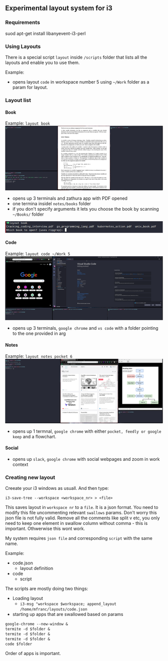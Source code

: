 ## Experimental layout system for i3

### Requirements
suod apt-get install libanyevent-i3-perl

### Using Layouts
There is a special script `layout` inside `/scripts` folder that lists all the layouts and enable you to use them.

Example:  
- opens layout `code` in workspace number 5 using `~/Work` folder as a param for layout.

### Layout list

#### Book
Example: `layout book`
![note-image](.images/note-1552772090.png)

- opens up 3 terminals and zathura app with PDF opened
- one termina insidel `notes/books` folder
- if you don't specify arguments it lets you choose the book by scanning `~/Books/` folder

![note-image](.images/note-1552772194.png)


#### Code
Example: `layout code ~/Work 5`
![note-image](.images/note-1552772301.png)
- opens up 3 terminals, `google chrome` and `vs code` with a folder pointing to the one provided in arg

#### Notes
Example: `layout notes pocket 6`
![note-image](.images/note-1552773009.png)
- opens up 1 termnal, `google chrome` with either `pocket, feedly or google keep` and a flowchart.

#### Social
- opens up `slack`, `google chrome` with social webpages and zoom in work context

### Creating new layout

Creeate your i3 windows as usuall. And then type:

```
i3-save-tree --workspace <workspace_nr> > <file>
```

This saves layout in `workspace nr` to a `file`. It is a json format. You need to modify this file uncommenting relevant `swallows` params. Don't worry this json file is not fully valid.
Remove all the comments like split v etc, you only need to keep one element in swallow column without comma - this is important. Othwerwise this wont work.

My system requires `json file` and corresponding `script` with the same name.

Example:
- code.json
    - layout definition
- code
    - script

The scripts are mostly doing two things:
- Loading layout
    - `i3-msg "workspace $workspace; append_layout /home/mfranc/layouts/code.json`
- starting up apps that are swallowed based on params

```
google-chrome --new-window &
termite -d $folder &
termite -d $folder &
termite -d $folder &
code $folder
```

Order of apps is important.
